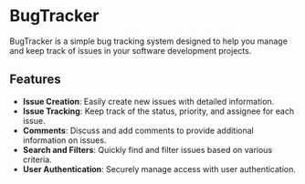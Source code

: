 # BugTracker

BugTracker is a simple bug tracking system designed to help you manage and keep track of issues in your software development projects.

## Features

- **Issue Creation**: Easily create new issues with detailed information.
- **Issue Tracking**: Keep track of the status, priority, and assignee for each issue.
- **Comments**: Discuss and add comments to provide additional information on issues.
- **Search and Filters**: Quickly find and filter issues based on various criteria.
- **User Authentication**: Securely manage access with user authentication.
